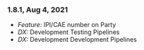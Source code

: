 ### 1.8.1, Aug 4, 2021
- _Feature:_ IPI/CAE number on Party
- _DX:_ Development Testing Pipelines
- _DX:_ Development Development Pipelines
